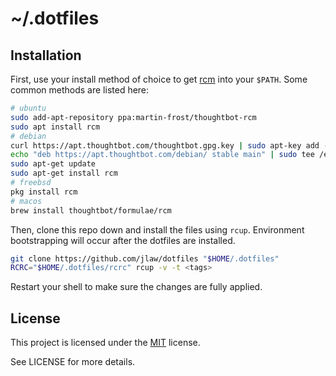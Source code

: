 # ~/.dotfiles

## Installation

First, use your install method of choice to get
[rcm](https://github.com/thoughtbot/rcm) into your `$PATH`. Some common methods
are listed here:

```sh
# ubuntu
sudo add-apt-repository ppa:martin-frost/thoughtbot-rcm
sudo apt install rcm
# debian
curl https://apt.thoughtbot.com/thoughtbot.gpg.key | sudo apt-key add -
echo "deb https://apt.thoughtbot.com/debian/ stable main" | sudo tee /etc/apt/sources.list.d/thoughtbot.list
sudo apt-get update
sudo apt-get install rcm
# freebsd
pkg install rcm
# macos
brew install thoughtbot/formulae/rcm
```

Then, clone this repo down and install the files using `rcup`. Environment
bootstrapping will occur after the dotfiles are installed.

```sh
git clone https://github.com/jlaw/dotfiles "$HOME/.dotfiles"
RCRC="$HOME/.dotfiles/rcrc" rcup -v -t <tags>
```

Restart your shell to make sure the changes are fully applied.

## License

This project is licensed under the
[MIT](https://en.wikipedia.org/wiki/MIT_License) license.

See LICENSE for more details.
